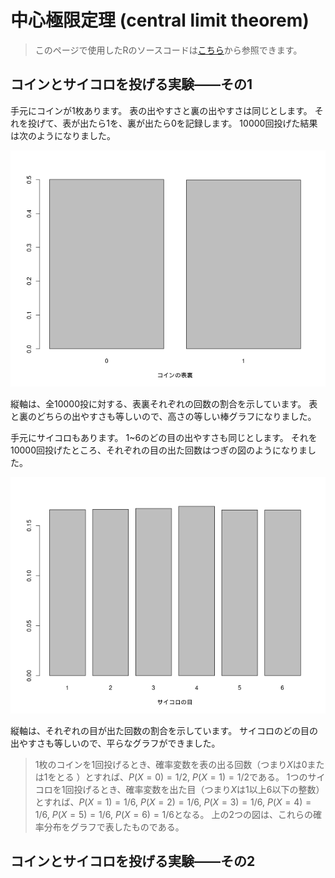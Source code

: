 <!---
clt.mdは気に入らない部分が多かったので、ここで書きなおします。
-->

# 中心極限定理 (central limit theorem)

> このページで使用したRのソースコードは[こちら](../script/clt2.R)から参照できます。

## コインとサイコロを投げる実験――その1

手元にコインが1枚あります。
表の出やすさと裏の出やすさは同じとします。
それを投げて、表が出たら1を、裏が出たら0を記録します。
10000回投げた結果は次のようになりました。

![coin1x10000](../fig/coin1x10000.png)

縦軸は、全10000投に対する、表裏それぞれの回数の割合を示しています。
表と裏のどちらの出やすさも等しいので、高さの等しい棒グラフになりました。

手元にサイコロもあります。
1~6のどの目の出やすさも同じとします。
それを10000回投げたところ、それぞれの目の出た回数はつぎの図のようになりました。

![dice1x10000](../fig/dice1x10000.png)

縦軸は、それぞれの目が出た回数の割合を示しています。
サイコロのどの目の出やすさも等しいので、平らなグラフができました。

> 1枚のコインを1回投げるとき、確率変数を表の出る回数（つまり$`X`$は0または1をとる
）とすれば、$`P(X=0)=1/2`$, $`P(X=1)=1/2`$である。
> 1つのサイコロを1回投げるとき、確率変数を出た目（つまり$`X`$は1以上6以下の整数）とすれば、$`P(X=1)=1/6`$, $`P(X=2)=1/6`$, $`P(X=3)=1/6`$, $`P(X=4)=1/6`$, $`P(X=5)=1/6`$, $`P(X=6)=1/6`$となる。
> 上の2つの図は、これらの確率分布をグラフで表したものである。

## コインとサイコロを投げる実験――その2

